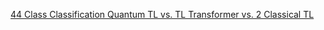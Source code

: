 [44 Class Classification Quantum TL vs. TL Transformer vs. 2 Classical TL](https://www.chemicalqdevice.com/44-class-classification-quantum-tl-vs-tl-transformer-vs-2-classical-tl)
